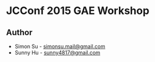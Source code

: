 # JCConf 2015 GAE Workshop

## Author

* Simon Su - simonsu.mail@gmail.com
* Sunny Hu - sunny4817@gmail.com


